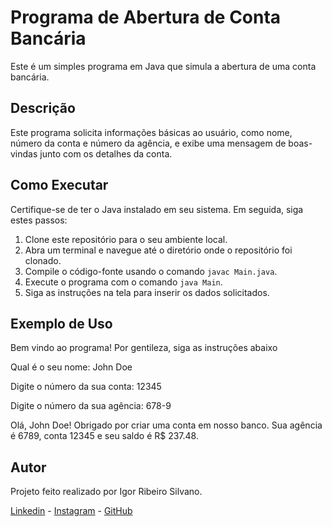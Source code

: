 # Programa de Abertura de Conta Bancária

Este é um simples programa em Java que simula a abertura de uma conta bancária.

## Descrição

Este programa solicita informações básicas ao usuário, como nome, número da conta e número da agência, e exibe uma mensagem de boas-vindas junto com os detalhes da conta.

## Como Executar

Certifique-se de ter o Java instalado em seu sistema. Em seguida, siga estes passos:

1. Clone este repositório para o seu ambiente local.
2. Abra um terminal e navegue até o diretório onde o repositório foi clonado.
3. Compile o código-fonte usando o comando `javac Main.java`.
4. Execute o programa com o comando `java Main`.
5. Siga as instruções na tela para inserir os dados solicitados.

## Exemplo de Uso
Bem vindo ao programa! Por gentileza, siga as instruções abaixo

Qual é o seu nome: John Doe

Digite o número da sua conta: 12345

Digite o número da sua agência: 678-9

Olá, John Doe! Obrigado por criar uma conta em nosso banco.
Sua agência é 6789, conta 12345 e seu saldo é R$ 237.48.

## Autor
Projeto feito realizado por Igor Ribeiro Silvano.

[Linkedin](https://www.linkedin.com/in/igor-ribeiro-silvano-2a91011bb/) - [Instagram](https://www.instagram.com/ribeiroribeir0/) - [GitHub](https://github.com/igorribeir0)



